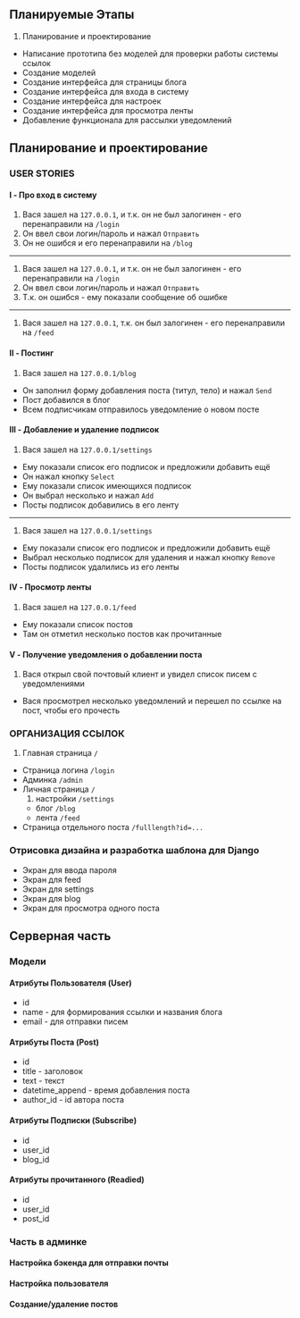 ## Планируемые Этапы 
1. Планирование и проектирование
*  Написание прототипа без моделей для проверки работы системы ссылок
*  Создание моделей
*  Создание интерфейса для страницы блога
*  Создание интерфейса для входа в систему
*  Создание интерфейса для настроек
*  Создание интерфейса для просмотра ленты
*  Добавление функционала для рассылки уведомлений


## Планирование и проектирование
### USER STORIES
#### I - Про вход в систему
1. Вася зашел на `127.0.0.1`, и т.к. он не был залогинен - его перенаправили на `/login`
3. Он ввел свои логин/пароль и нажал `Отправить`
4. Он не ошибся и его перенаправили на `/blog`

---

1. Вася зашел на `127.0.0.1`, и т.к. он не был залогинен - его перенаправили на `/login`
2. Он ввел свои логин/пароль и нажал `Отправить`
3. Т.к. он ошибся - ему показали сообщение об ошибке

---

1. Вася зашел на `127.0.0.1`, т.к. он был залогинен - его перенаправили на `/feed`


#### II - Постинг

1. Вася зашел на `127.0.0.1/blog`
*  Он заполнил форму добавления поста (титул, тело) и нажал `Send`
*  Пост добавился в блог 
*  Всем подписчикам отправилось уведомление о новом посте

#### III - Добавление и удаление подписок

1. Вася зашел на `127.0.0.1/settings`
*  Ему показали список его подписок и предложили добавить ещё
*  Он нажал кнопку `Select`
*  Ему показали список имеющихся подписок
*  Он выбрал несколько и нажал `Add`
*  Посты подписок добавились в его ленту

---

1. Вася зашел на `127.0.0.1/settings`
*  Ему показали список его подписок и предложили добавить ещё
*  Выбрал несколько подписок для удаления и нажал кнопку `Remove`
*  Посты подписок удалились из его ленты

#### IV - Просмотр ленты

1. Вася зашел на `127.0.0.1/feed`
*  Ему показали список постов
*  Там он отметил несколько постов как прочитанные

#### V - Получение уведомления о добавлении поста

1. Вася открыл свой почтовый клиент и увидел список писем с уведомлениями
*  Вася просмотрел несколько уведомлений и перешел по ссылке на пост, чтобы его прочесть

### ОРГАНИЗАЦИЯ ССЫЛОК
1. Главная страница `/`
*  Страница логина `/login`
*  Админка `/admin`
*  Личная страница `/`
	1. настройки `/settings`
	*  блог `/blog`
	*  лента `/feed`
*  Страница отдельного поста `/fulllength?id=...`



### Отрисовка дизайна и разработка шаблона для Django
* Экран для ввода пароля
* Экран для feed
* Экран для settings
* Экран для blog
* Экран для просмотра одного поста

## Серверная часть
### Модели
#### Атрибуты Пользователя (User)
* id
* name - для формирования ссылки и названия блога
* email - для отправки писем


#### Атрибуты Поста (Post)
* id
* title - заголовок
* text - текст
* datetime_append - время добавления поста
* author_id - id автора поста


#### Атрибуты Подписки (Subscribe)
* id
* user_id
* blog_id

#### Атрибуты прочитанного (Readied) 
* id
* user_id
* post_id

### Часть в админке
#### Настройка бэкенда для отправки почты
#### Настройка пользователя
#### Создание/удаление постов
